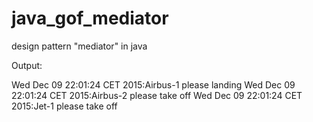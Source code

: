 # java_gof_mediator
design pattern "mediator" in java

Output:

Wed Dec 09 22:01:24 CET 2015:Airbus-1 please landing
Wed Dec 09 22:01:24 CET 2015:Airbus-2 please take off
Wed Dec 09 22:01:24 CET 2015:Jet-1 please take off